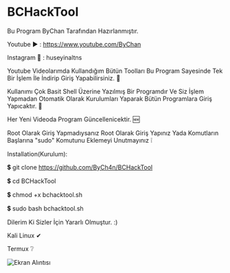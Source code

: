 # BCHackTool
Bu Program ByChan Tarafından Hazırlanmıştır.

Youtube ▶️ : https://www.youtube.com/ByChan

Instagram 📸 : huseyinaltns

Youtube Videolarımda Kullandığım Bütün Toolları Bu Program Sayesinde Tek Bir İşlem İle İndirip Giriş Yapabilirsiniz. 💯

Kullanımı Çok Basit Shell Üzerine Yazılmış Bir Programdır Ve Siz İşlem Yapmadan Otomatik Olarak Kurulumları Yaparak Bütün Programlara Giriş Yapıcaktır. 💯

Her Yeni Videoda Program Güncellenicektir. 🆕

Root Olarak Giriş Yapmadıysanız Root Olarak Giriş Yapınız Yada Komutların Başlarına "sudo" Komutunu Eklemeyi Unutmayınız ❕

Installation(Kurulum):

💲 git clone https://github.com/ByCh4n/BCHackTool

💲 cd BCHackTool

💲 chmod +x bchacktool.sh

💲 sudo bash bchacktool.sh

Dilerim Ki Sizler İçin Yararlı Olmuştur. :)

Kali Linux ✔

Termux ❔

![Ekran Alıntısı](https://user-images.githubusercontent.com/67187998/85402253-07c61300-b564-11ea-930d-99610b9ff983.PNG)


